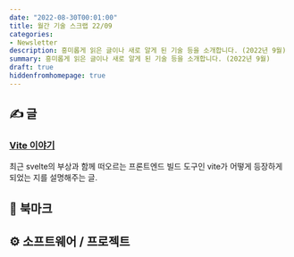 ```yaml
---
date: "2022-08-30T00:01:00"
title: 월간 기술 스크랩 22/09
categories:
- Newsletter
description: 흥미롭게 읽은 글이나 새로 알게 된 기술 등을 소개합니다. (2022년 9월)
summary: 흥미롭게 읽은 글이나 새로 알게 된 기술 등을 소개합니다. (2022년 9월)
draft: true
hiddenfromhomepage: true
---
```


## ✍️ 글

### [Vite 이야기](https://yozm.wishket.com/magazine/detail/1620/)

최근 svelte의 부상과 함께 떠오르는 프론트엔드 빌드 도구인 vite가 어떻게 등장하게 되었는 지를
설명해주는 글.

## 📌 북마크

<!-- ## 📰 기술 뉴스 -->

## ⚙️ 소프트웨어 / 프로젝트

<!-- ## 📙 책 / 강의 / 영상 -->
